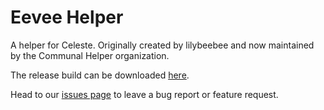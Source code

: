 # Eevee Helper

A helper for Celeste. Originally created by lilybeebee and now maintained by the Communal Helper organization.

The release build can be downloaded [here](https://gamebanana.com/mods/53765).

Head to our [issues page](https://github.com/CommunalHelper/EeveeHelper/issues) to leave a bug report or feature request.
